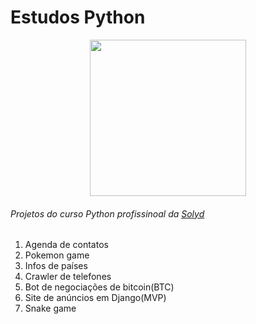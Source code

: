 # Estudos Python

<div align="center">
<img src="https://cdn.ead.guru/74/media/public/logo_small_1_n2BFIqS.png" width="250px" height="auto">
</div>

###### Projetos do curso Python profissinoal da [Solyd](https://solyd.com.br)

1. Agenda de contatos
2. Pokemon game
3. Infos de países
4. Crawler de telefones
5. Bot de negociações de bitcoin(BTC)
6. Site de anúncios em Django(MVP)
7. Snake game